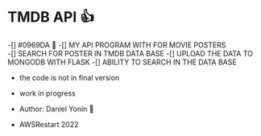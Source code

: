 # TMDB API :+1:
-[] #0969DA :tada:
-[] MY API PROGRAM WITH FOR MOVIE POSTERS  
-[] SEARCH FOR POSTER IN TMDB DATA BASE 
-[] UPLOAD THE DATA TO MONGODB  WITH FLASK 
-[] ABILITY TO SEARCH IN THE DATA BASE


- the code is not in final version 
- work in progress

- Author: Daniel Yonin :tada:
    
- AWSRestart 2022


